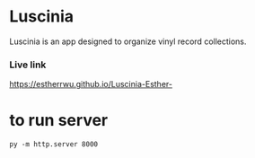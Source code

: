 # Luscinia

Luscinia is an app designed to organize vinyl record collections.

### Live link


https://estherrwu.github.io/Luscinia-Esther-

# to run server
`py -m http.server 8000`